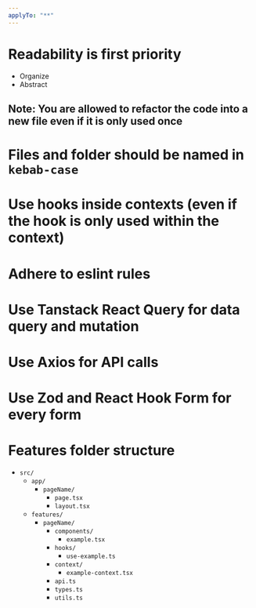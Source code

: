 ```yaml
---
applyTo: "**"
---
```


# Readability is first priority

- Organize
- Abstract

## Note: You are allowed to refactor the code into a new file even if it is only used once

# Files and folder should be named in `kebab-case`

# Use hooks inside contexts (even if the hook is only used within the context)

# Adhere to eslint rules

# Use Tanstack React Query for data query and mutation

# Use Axios for API calls

# Use Zod and React Hook Form for every form

# Features folder structure

- `src/`
  - `app/`
    - `pageName/`
      - `page.tsx`
      - `layout.tsx`
  - `features/`
    - `pageName/`
      - `components/`
        - `example.tsx`
      - `hooks/`
        - `use-example.ts`
      - `context/`
        - `example-context.tsx`
      - `api.ts`
      - `types.ts`
      - `utils.ts`
